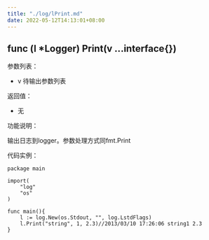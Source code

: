 ```yaml
---
title: "./log/lPrint.md"
date: 2022-05-12T14:13:01+08:00
---
```

## func (l *Logger) Print(v ...interface{})

参数列表：

- v 待输出参数列表

返回值：

- 无

功能说明：

输出日志到logger。参数处理方式同fmt.Print

代码实例：

	package main

	import(
		"log"
		"os"
	)

	func main(){
		l := log.New(os.Stdout, "", log.LstdFlags)
		l.Print("string", 1, 2.3)//2013/03/10 17:26:06 string1 2.3
	}

